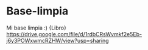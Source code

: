 # Base-limpia
Mi base limpia :)
 {Libro}
 https://drive.google.com/file/d/1rdbCRsWvmkf2e5Eb-j6y3POWxwmcRZHW/view?usp=sharing
